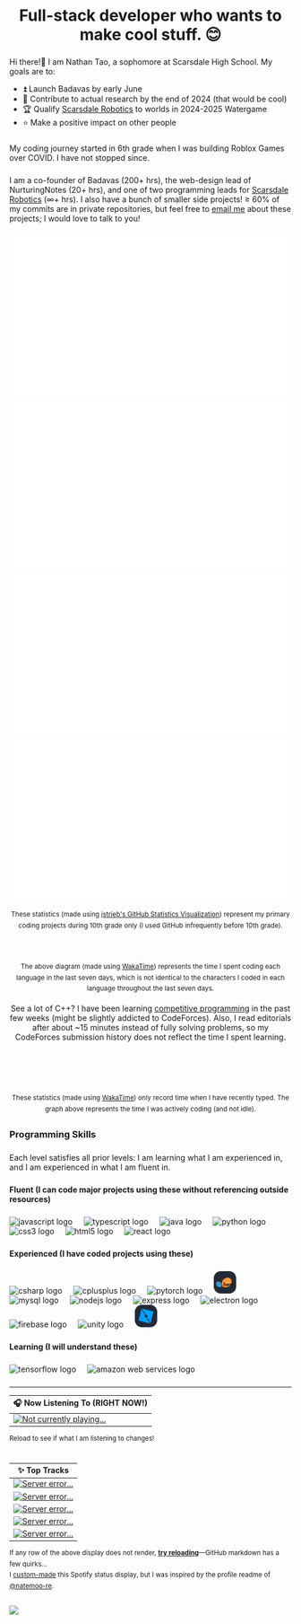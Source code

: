 <h1 align="center">Full-stack developer who wants to make cool stuff. 😊</h1>

###

<p align="left">Hi there!👋 I am Nathan Tao, a sophomore at Scarsdale High School. My goals are to:</p>
<ul>
  <li>⏫ Launch Badavas by early June</li>
  <li>🔬 Contribute to actual research by the end of 2024 (that would be cool)</li>
  <li>🏆 Qualify <a href="https://github.com/Scarsdale-Robotics">Scarsdale Robotics</a> to worlds in 2024-2025 Watergame</li>
  <li>⭐ Make a positive impact on other people</li>
</ul>

###

<p align="left">My coding journey started in 6th grade when I was building Roblox Games over COVID. I have not stopped since.</p>

###

<p align="left">I am a co-founder of Badavas (200+ hrs), the web-design lead of NurturingNotes (20+ hrs), and one of two programming leads for <a href="https://github.com/Scarsdale-Robotics">Scarsdale Robotics</a> (∞+ hrs). I also have a bunch of smaller side projects! ≥ 60% of my commits are in private repositories, but feel free to <a href="mailto:natnu212@gmail.com">email me</a> about these projects; I would love to talk to you!</p>

###

<div align="center">
  <img src="https://raw.githubusercontent.com/natnuo/github-stats-copy/master/generated/overview.svg#gh-dark-mode-only" />
  <img src="https://raw.githubusercontent.com/natnuo/github-stats-copy/master/generated/languages.svg#gh-dark-mode-only" />
  <img src="https://raw.githubusercontent.com/natnuo/github-stats-copy/master/generated/overview.svg#gh-light-mode-only" />
  <img src="https://raw.githubusercontent.com/natnuo/github-stats-copy/master/generated/languages.svg#gh-light-mode-only" />
</div>
<p align="center"><sup>These statistics (made using <a href="https://github.com/jstrieb/github-stats">jstrieb's GitHub Statistics Visualization</a>) represent my primary coding projects during 10th grade only (I used GitHub infrequently before 10th grade).</sup></p>

###

<p align="center">
  <a href="https://wakatime.com">
    <picture>
      <source media="(prefers-color-scheme: dark)" srcset="https://wakatime.com/share/@018e778f-e6e0-443a-8f7f-3586ce0aa559/fc89117b-07dd-46d2-9125-5e5f9cbd92f5.svg" width="700"  />
      <source media="(prefers-color-scheme: light)" srcset="https://wakatime.com/share/@018e778f-e6e0-443a-8f7f-3586ce0aa559/2cca20fb-c1b3-4343-85ad-a04fd0aa0532.svg" width="700"  />
      <img alt="" src=""  />
    </picture>
  </a>
</p>
<p align="center"><sup>The above diagram (made using <a href="https://wakatime.com">WakaTime</a>) represents the time I spent coding each language in the last seven days, which is not identical to the characters I coded in each language throughout the last seven days.</sup></p>

<p align="center">See a lot of C++? I have been learning <a href="https://codeforces.com/profile/natnuo">competitive programming</a> in the past few weeks (might be slightly addicted to CodeForces). Also, I read editorials after about ~15 minutes instead of fully solving problems, so my CodeForces submission history does not reflect the time I spent learning.</p>
<br />
<br />

<p align="center">
  <a href="https://wakatime.com">
    <picture>
      <source media="(prefers-color-scheme: dark)" srcset="https://wakatime.com/share/@018e778f-e6e0-443a-8f7f-3586ce0aa559/9702eee7-8625-4393-8240-f21917ea2f14.svg" width="700"  />
      <source media="(prefers-color-scheme: light)" srcset="https://wakatime.com/share/@018e778f-e6e0-443a-8f7f-3586ce0aa559/b37a9b53-7fc2-4f30-8db5-674b3cdb2e97.svg" width="700"  />
      <img alt="" src=""  />
    </picture>
  </a>
</p>
<p align="center"><sup>These statistics (made using <a href="https://wakatime.com">WakaTime</a>) only record time when I have recently typed. The graph above represents the time I was actively coding (and not idle).</sup></p>

###

<h3 align="left">Programming Skills</h3>

###

<p align="left">Each level satisfies all prior levels: I am learning what I am experienced in, and I am experienced in what I am fluent in.</p>

###

<h4 align="left">Fluent (I can code major projects using these without referencing outside resources)</h4>

###

<div align="left">
  <img src="https://skillicons.dev/icons?i=js" height="40" alt="javascript logo"  />
  <img width="12" />
  <img src="https://skillicons.dev/icons?i=ts" height="40" alt="typescript logo"  />
  <img width="12" />
  <img src="https://skillicons.dev/icons?i=java" height="40" alt="java logo"  />
  <img width="12" />
  <img src="https://skillicons.dev/icons?i=py" height="40" alt="python logo"  />
  <img width="12" />
  <img src="https://skillicons.dev/icons?i=css" height="40" alt="css3 logo"  />
  <img width="12" />
  <img src="https://skillicons.dev/icons?i=html" height="40" alt="html5 logo"  />
  <img width="12" />
  <img src="https://skillicons.dev/icons?i=react" height="40" alt="react logo"  />
</div>

###

<h4 align="left">Experienced (I have coded projects using these)</h4>

###

<div align="left">
  <img src="https://skillicons.dev/icons?i=cs" height="40" alt="csharp logo"  />
  <img width="12" />
  <img src="https://skillicons.dev/icons?i=cpp" height="40" alt="cplusplus logo"  />
  <img width="12" />
  <img src="https://skillicons.dev/icons?i=pytorch" height="40" alt="pytorch logo"  />
  <img width="12" />
  <img src="https://raw.githubusercontent.com/natnuo/natnuo/main/scikit-learn-logo.png" height="40" alt="scikit-learn logo"  />
  <img width="12" />
  <img src="https://skillicons.dev/icons?i=mysql" height="40" alt="mysql logo"  />
  <img width="12" />
  <img src="https://skillicons.dev/icons?i=nodejs" height="40" alt="nodejs logo"  />
  <img width="12" />
  <img src="https://skillicons.dev/icons?i=express" height="40" alt="express logo"  />
  <img width="12" />
  <img src="https://skillicons.dev/icons?i=electron" height="40" alt="electron logo"  />
  <img width="12" />
  <img src="https://skillicons.dev/icons?i=firebase" height="40" alt="firebase logo"  />
  <img width="12" />
  <img src="https://skillicons.dev/icons?i=unity" height="40" alt="unity logo"  />
  <img width="12" />
  <img src="https://raw.githubusercontent.com/natnuo/natnuo/main/roblox-studio-logo.png" height="40" alt="roblox studio logo"  />
</div>

###

<h4 align="left">Learning (I will understand these)</h4>

###

<div align="left">
  <img src="https://skillicons.dev/icons?i=tensorflow" height="40" alt="tensorflow logo"  />
  <img width="12" />
  <img src="https://skillicons.dev/icons?i=aws" height="40" alt="amazon web services logo"  />
</div>

###

<hr />
<table>
  <head><tr><th>🎧 Now Listening To (RIGHT NOW!)</tr></th></thead>
  <tbody>
    <tr>
      <td>
        <a href="https://github.com/natnuo/spotify-data">
          <picture height="75px">
            <source media="(prefers-color-scheme: dark)" srcset="http://ec2-107-20-43-170.compute-1.amazonaws.com/currently-playing?theme=dark" height="75px"  />
            <source media="(prefers-color-scheme: light)" srcset="http://ec2-107-20-43-170.compute-1.amazonaws.com/currently-playing?theme=light" height="75px"  />
            <img alt="Not currently playing..." src=""  />
          </picture>
        </a>
      </td>
    </tr>
  </tbody>
</table>
<sup>Reload to see if what I am listening to changes!</sup>
<br />
<br />

<table>
  <head><tr><th>✨ Top Tracks</tr></th></thead>
  <tbody>
    <tr>
      <td>
        <a href="https://github.com/natnuo/spotify-data">
          <picture>
            <source media="(prefers-color-scheme: dark)" srcset="http://ec2-107-20-43-170.compute-1.amazonaws.com/playlist/3pAwxjIyYGDpBn1hoJ64GX/1?theme=dark" height="75px"  />
            <source media="(prefers-color-scheme: light)" srcset="http://ec2-107-20-43-170.compute-1.amazonaws.com/playlist/3pAwxjIyYGDpBn1hoJ64GX/1?theme=light" height="75px"  />
            <img alt="Server error..." src=""  />
          </picture>
        </a>
      </td>
    </tr>
    <tr>
      <td>
        <a href="https://github.com/natnuo/spotify-data">
          <picture>
            <source media="(prefers-color-scheme: dark)" srcset="http://ec2-107-20-43-170.compute-1.amazonaws.com/playlist/3pAwxjIyYGDpBn1hoJ64GX/2?theme=dark" height="75px"  />
            <source media="(prefers-color-scheme: light)" srcset="http://ec2-107-20-43-170.compute-1.amazonaws.com/playlist/3pAwxjIyYGDpBn1hoJ64GX/2?theme=light" height="75px"  />
            <img alt="Server error..." src=""  />
          </picture>
        </a>
      </td>
    </tr>
    <tr>
      <td>
        <a href="https://github.com/natnuo/spotify-data">
          <picture>
            <source media="(prefers-color-scheme: dark)" srcset="http://ec2-107-20-43-170.compute-1.amazonaws.com/playlist/3pAwxjIyYGDpBn1hoJ64GX/3?theme=dark" height="75px"  />
            <source media="(prefers-color-scheme: light)" srcset="http://ec2-107-20-43-170.compute-1.amazonaws.com/playlist/3pAwxjIyYGDpBn1hoJ64GX/3?theme=light" height="75px"  />
            <img alt="Server error..." src=""  />
          </picture>
        </a>
      </td>
    </tr>
    <tr>
      <td>
        <a href="https://github.com/natnuo/spotify-data">
          <picture>
            <source media="(prefers-color-scheme: dark)" srcset="http://ec2-107-20-43-170.compute-1.amazonaws.com/playlist/3pAwxjIyYGDpBn1hoJ64GX/4?theme=dark" height="75px"  />
            <source media="(prefers-color-scheme: light)" srcset="http://ec2-107-20-43-170.compute-1.amazonaws.com/playlist/3pAwxjIyYGDpBn1hoJ64GX/4?theme=light" height="75px"  />
            <img alt="Server error..." src=""  />
          </picture>
        </a>
      </td>
    </tr>
    <tr>
      <td>
        <a href="https://github.com/natnuo/spotify-data">
          <picture>
            <source media="(prefers-color-scheme: dark)" srcset="http://ec2-107-20-43-170.compute-1.amazonaws.com/playlist/3pAwxjIyYGDpBn1hoJ64GX/5?theme=dark" height="75px"  />
            <source media="(prefers-color-scheme: light)" srcset="http://ec2-107-20-43-170.compute-1.amazonaws.com/playlist/3pAwxjIyYGDpBn1hoJ64GX/5?theme=light" height="75px"  />
            <img alt="Server error..." src=""  />
          </picture>
        </a>
      </td>
    </tr>
  </tbody>
</table>
<sup>If any row of the above display does not render, <b><u>try reloading</u></b>—GitHub markdown has a few quirks...<br />I <a href="https://github.com/natnuo/spotify-status">custom-made</a> this Spotify status display, but I was inspired by the profile readme of <a href="https://github.com/natemoo-re/natemoo-re">@natemoo-re</a>.</sup>

###

![](https://hit.yhype.me/github/profile?user_id=120857878)
###
